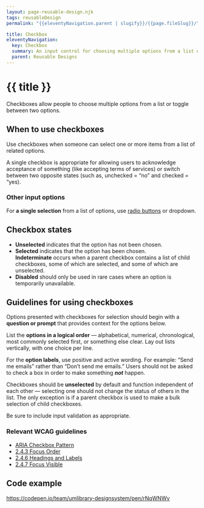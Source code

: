 ```yaml
---
layout: page-reusable-design.njk
tags: reusableDesign
permalink: "{{eleventyNavigation.parent | slugify}}/{{page.fileSlug}}/"

title: Checkbox
eleventyNavigation:
  key: Checkbox
  summary: An input control for choosing multiple options from a list or toggle between two options.
  parent: Reusable Designs
---
```


# {{ title }}

Checkboxes allow people to choose multiple options from a list or toggle between two options.

## When to use checkboxes

Use checkboxes when someone can select one or more items from a list of related options.

A single checkbox is appropriate for allowing users to acknowledge acceptance of something (like accepting terms of services) or switch between two opposite states (such as, unchecked \= “no” and checked \= “yes).

### Other input options

For **a single selection** from a list of options, use [radio buttons](/reusable-designs/radio-button/) or dropdown.

## Checkbox states

* **Unselected** indicates that the option has not been chosen.  
* **Selected** indicates that the option has been chosen.  
  **Indeterminate** occurs when a parent checkbox contains a list of child checkboxes, some of which are selected, and some of which are unselected.  
* **Disabled** should only be used in rare cases where an option is temporarily unavailable.

## Guidelines for using checkboxes

Options presented with checkboxes for selection should begin with a **question or prompt** that provides context for the options below.

List the **options in a logical order** — alphabetical, numerical, chronological, most commonly selected first, or something else clear. Lay out lists vertically, with one choice per line.

For the **option labels**, use positive and active wording. For example: “Send me emails” rather than “Don’t send me emails.” Users should not be asked to check a box in order to make something ***not*** happen.

Checkboxes should be **unselected** by default and function independent of each other — selecting one should not change the status of others in the list. The only exception is if a parent checkbox is used to make a bulk selection of child checkboxes.

Be sure to include input validation as appropriate.

### Relevant WCAG guidelines

* [ARIA Checkbox Pattern](https://www.w3.org/WAI/ARIA/apg/patterns/checkbox/)  
* [2.4.3 Focus Order](https://www.w3.org/WAI/WCAG22/Understanding/focus-order)  
* [2.4.6 Headings and Labels](https://www.w3.org/WAI/WCAG22/Understanding/headings-and-labels)  
* [2.4.7 Focus Visible](https://www.w3.org/WAI/WCAG22/Understanding/focus-visible)

## Code example

https://codepen.io/team/umlibrary-designsystem/pen/rNqWNWv
